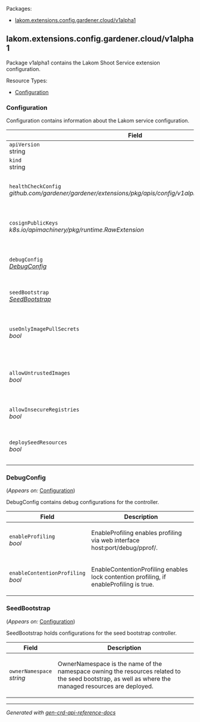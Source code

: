 <p>Packages:</p>
<ul>
<li>
<a href="#lakom.extensions.config.gardener.cloud%2fv1alpha1">lakom.extensions.config.gardener.cloud/v1alpha1</a>
</li>
</ul>
<h2 id="lakom.extensions.config.gardener.cloud/v1alpha1">lakom.extensions.config.gardener.cloud/v1alpha1</h2>
<p>
<p>Package v1alpha1 contains the Lakom Shoot Service extension configuration.</p>
</p>
Resource Types:
<ul><li>
<a href="#lakom.extensions.config.gardener.cloud/v1alpha1.Configuration">Configuration</a>
</li></ul>
<h3 id="lakom.extensions.config.gardener.cloud/v1alpha1.Configuration">Configuration
</h3>
<p>
<p>Configuration contains information about the Lakom service configuration.</p>
</p>
<table>
<thead>
<tr>
<th>Field</th>
<th>Description</th>
</tr>
</thead>
<tbody>
<tr>
<td>
<code>apiVersion</code></br>
string</td>
<td>
<code>
lakom.extensions.config.gardener.cloud/v1alpha1
</code>
</td>
</tr>
<tr>
<td>
<code>kind</code></br>
string
</td>
<td><code>Configuration</code></td>
</tr>
<tr>
<td>
<code>healthCheckConfig</code></br>
<em>
github.com/gardener/gardener/extensions/pkg/apis/config/v1alpha1.HealthCheckConfig
</em>
</td>
<td>
<em>(Optional)</em>
<p>HealthCheckConfig is the config for the health check controller.</p>
</td>
</tr>
<tr>
<td>
<code>cosignPublicKeys</code></br>
<em>
k8s.io/apimachinery/pkg/runtime.RawExtension
</em>
</td>
<td>
<em>(Optional)</em>
<p>CosignPublicKeys is the cosign public keys used to verify image signatures.</p>
</td>
</tr>
<tr>
<td>
<code>debugConfig</code></br>
<em>
<a href="#lakom.extensions.config.gardener.cloud/v1alpha1.DebugConfig">
DebugConfig
</a>
</em>
</td>
<td>
<em>(Optional)</em>
<p>DebugConfig contains debug configurations for the controller.</p>
</td>
</tr>
<tr>
<td>
<code>seedBootstrap</code></br>
<em>
<a href="#lakom.extensions.config.gardener.cloud/v1alpha1.SeedBootstrap">
SeedBootstrap
</a>
</em>
</td>
<td>
<p>SeedBootstrap configures the seed bootstrap controller.</p>
</td>
</tr>
<tr>
<td>
<code>useOnlyImagePullSecrets</code></br>
<em>
bool
</em>
</td>
<td>
<p>UseOnlyImagePullSecrets sets lakom to use only the image pull secrets of the pod to access the OCI registry.
Otherwise, also the node identity and docker config file are used.</p>
</td>
</tr>
<tr>
<td>
<code>allowUntrustedImages</code></br>
<em>
bool
</em>
</td>
<td>
<p>AllowUntrustedImages sets lakom webhook to allow images without trusted signature.
Instead to deny the request, the webhook will allow it with a warning.</p>
</td>
</tr>
<tr>
<td>
<code>allowInsecureRegistries</code></br>
<em>
bool
</em>
</td>
<td>
<p>AllowInsecureRegistries allows Lakom to use HTTP for communication with the registries</p>
</td>
</tr>
<tr>
<td>
<code>deploySeedResources</code></br>
<em>
bool
</em>
</td>
<td>
<p>DeploySeedResources instruct the lakom-controller whether it should deploy lakom to the seed cluster.</p>
</td>
</tr>
</tbody>
</table>
<h3 id="lakom.extensions.config.gardener.cloud/v1alpha1.DebugConfig">DebugConfig
</h3>
<p>
(<em>Appears on:</em>
<a href="#lakom.extensions.config.gardener.cloud/v1alpha1.Configuration">Configuration</a>)
</p>
<p>
<p>DebugConfig contains debug configurations for the controller.</p>
</p>
<table>
<thead>
<tr>
<th>Field</th>
<th>Description</th>
</tr>
</thead>
<tbody>
<tr>
<td>
<code>enableProfiling</code></br>
<em>
bool
</em>
</td>
<td>
<p>EnableProfiling enables profiling via web interface host:port/debug/pprof/.</p>
</td>
</tr>
<tr>
<td>
<code>enableContentionProfiling</code></br>
<em>
bool
</em>
</td>
<td>
<p>EnableContentionProfiling enables lock contention profiling, if
enableProfiling is true.</p>
</td>
</tr>
</tbody>
</table>
<h3 id="lakom.extensions.config.gardener.cloud/v1alpha1.SeedBootstrap">SeedBootstrap
</h3>
<p>
(<em>Appears on:</em>
<a href="#lakom.extensions.config.gardener.cloud/v1alpha1.Configuration">Configuration</a>)
</p>
<p>
<p>SeedBootstrap holds configurations for the seed bootstrap controller.</p>
</p>
<table>
<thead>
<tr>
<th>Field</th>
<th>Description</th>
</tr>
</thead>
<tbody>
<tr>
<td>
<code>ownerNamespace</code></br>
<em>
string
</em>
</td>
<td>
<p>OwnerNamespace is the name of the namespace owning the resources related
to the seed bootstrap, as well as where the managed resources are deployed.</p>
</td>
</tr>
</tbody>
</table>
<hr/>
<p><em>
Generated with <a href="https://github.com/ahmetb/gen-crd-api-reference-docs">gen-crd-api-reference-docs</a>
</em></p>
